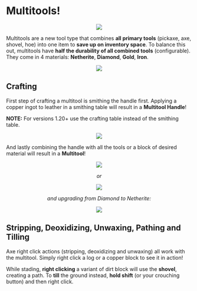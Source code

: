 # Multitools!

<p align="center">
  <img src="https://cdn.modrinth.com/data/cached_images/00d96839af9318f2a73b1aa2b5949b90e4142268.png" />
</p>

Multitools are a new tool type that combines **all primary tools** (pickaxe, axe, shovel, hoe) into one item to **save up on inventory space**. To balance this out, multitools have **half the durability of all combined tools** (configurable). They come in 4 materials: **Netherite**, **Diamond**, **Gold**, **Iron**.

<p align="center">
  <img src="https://cdn.modrinth.com/data/cached_images/781832c99d619e2dba8e526bf879edbc966bf934.png" />
</p>

## Crafting

First step of crafting a multitool is smithing the handle first. Applying a copper ingot to leather in a smithing table will result in a **Multitool Handle**!

**NOTE:** For versions 1.20+ use the crafting table instead of the smithing table.

<p align="center">
  <img src="https://cdn.modrinth.com/data/cached_images/5ec610772876c91c293ce3c8c2283a1495ad8d2a.png" />
</p>

And lastly combining the handle with all the tools or a block of desired material will result in a **Multitool**!

<p align="center">
  <img src="https://cdn.modrinth.com/data/cached_images/50f1d2981a36caced4fa4dbf5f422b86650a0eb7.png" />
</p>

<p align="center">
  <i>or</i>
</p>

<p align="center">
  <img src="https://cdn.modrinth.com/data/cached_images/4dd224412b9321e33834569802779f191a77119f.png" />
</p>

<p align="center">
  <i>and upgrading from Diamond to Netherite:</i>
</p>

<p align="center">
  <img src="https://cdn.modrinth.com/data/cached_images/a7cd44478face0dbec00d0ac3bbad1929461f8e8.png" />
</p>

## Stripping, Deoxidizing, Unwaxing, Pathing and Tilling

Axe right click actions (stripping, deoxidizing and unwaxing) all work with the multitool. Simply right click a log or a copper block to see it in action!

While stading, **right clicking** a variant of dirt block will use the **shovel**, creating a path. To **till** the ground instead, **hold shift** (or your crouching button) and then right click.
